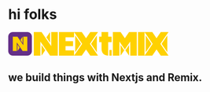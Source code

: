 # hi folks
![NEXtMIX icon](/assets/icon/colored/NEXtMIX-icon-colored.svg)
![NEXtMIX logotype](/assets/logotype/colored/NEXtMIX-logotype-colored.svg)

## we build things with Nextjs and Remix.
